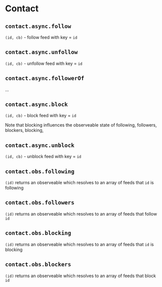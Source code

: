 # Contact

## `contact.async.follow`

`(id, cb)` - follow feed with key = `id`


## `contact.async.unfollow`

`(id, cb)` - unfollow feed with key = `id`


## `contact.async.followerOf`

...


## `contact.async.block`

`(id, cb)` - block feed with key = `id`

Note that blocking influences the observeable state of following, followers, blockers, blocking, 


## `contact.async.unblock`

`(id, cb)` - unblock feed with key = `id`


## `contact.obs.following`

`(id)` returns an observeable which resolves to an array of feeds that `id` is following


## `contact.obs.followers`

`(id)` returns an observeable which resolves to an array of feeds that follow `id`


## `contact.obs.blocking`

`(id)` returns an observeable which resolves to an array of feeds that `id` is blocking


## `contact.obs.blockers`

`(id)` returns an observeable which resolves to an array of feeds that block `id`


